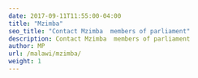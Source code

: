```yaml
---
date: 2017-09-11T11:55:00-04:00
title: "Mzimba"
seo_title: "Contact Mzimba  members of parliament"
description: Contact Mzimba  members of parliament
author: MP
url: /malawi/mzimba/
weight: 1
---
```


